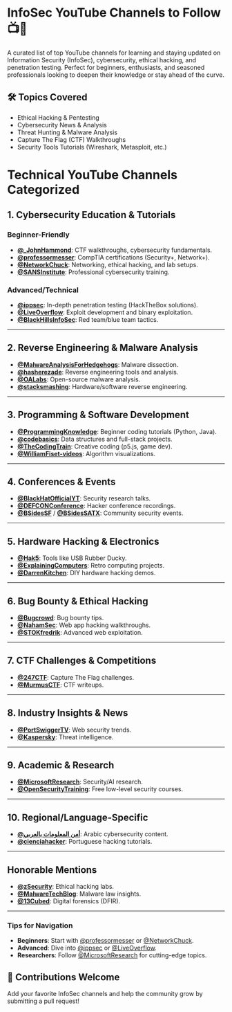 # InfoSec YouTube Channels to Follow 📺🔐  

A curated list of top YouTube channels for learning and staying updated on Information Security (InfoSec), cybersecurity, ethical hacking, and penetration testing. Perfect for beginners, enthusiasts, and seasoned professionals looking to deepen their knowledge or stay ahead of the curve.  

## 🛠️ Topics Covered  
- Ethical Hacking & Pentesting  
- Cybersecurity News & Analysis  
- Threat Hunting & Malware Analysis  
- Capture The Flag (CTF) Walkthroughs  
- Security Tools Tutorials (Wireshark, Metasploit, etc.)  
# Technical YouTube Channels Categorized

## 1. Cybersecurity Education & Tutorials

### Beginner-Friendly
- [**@_JohnHammond**](https://www.youtube.com/@_JohnHammond): CTF walkthroughs, cybersecurity fundamentals.
- [**@professormesser**](https://www.youtube.com/@professormesser): CompTIA certifications (Security+, Network+).
- [**@NetworkChuck**](https://www.youtube.com/@NetworkChuck): Networking, ethical hacking, and lab setups.
- [**@SANSInstitute**](https://www.youtube.com/@SANSInstitute): Professional cybersecurity training.

### Advanced/Technical
- [**@ippsec**](https://www.youtube.com/@ippsec): In-depth penetration testing (HackTheBox solutions).
- [**@LiveOverflow**](https://www.youtube.com/@LiveOverflow): Exploit development and binary exploitation.
- [**@BlackHillsInfoSec**](https://www.youtube.com/@BlackHillsInformationSecurity): Red team/blue team tactics.

---

## 2. Reverse Engineering & Malware Analysis
- [**@MalwareAnalysisForHedgehogs**](https://www.youtube.com/@MalwareAnalysisForHedgehogs): Malware dissection.
- [**@hasherezade**](https://www.youtube.com/@hasherezade): Reverse engineering tools and analysis.
- [**@OALabs**](https://www.youtube.com/@OALabs): Open-source malware analysis.
- [**@stacksmashing**](https://www.youtube.com/@stacksmashing): Hardware/software reverse engineering.

---

## 3. Programming & Software Development
- [**@ProgrammingKnowledge**](https://www.youtube.com/@ProgrammingKnowledge): Beginner coding tutorials (Python, Java).
- [**@codebasics**](https://www.youtube.com/@codebasics): Data structures and full-stack projects.
- [**@TheCodingTrain**](https://www.youtube.com/@TheCodingTrain): Creative coding (p5.js, game dev).
- [**@WilliamFiset-videos**](https://www.youtube.com/@WilliamFiset-videos): Algorithm visualizations.

---

## 4. Conferences & Events
- [**@BlackHatOfficialYT**](https://www.youtube.com/@BlackHatOfficialYT): Security research talks.
- [**@DEFCONConference**](https://www.youtube.com/@DEFCONConference): Hacker conference recordings.
- [**@BSidesSF**](https://www.youtube.com/@BSidesSF) / [**@BSidesSATX**](https://www.youtube.com/@BSidesSATX): Community security events.

---

## 5. Hardware Hacking & Electronics
- [**@Hak5**](https://www.youtube.com/@hak5): Tools like USB Rubber Ducky.
- [**@ExplainingComputers**](https://www.youtube.com/@ExplainingComputers): Retro computing projects.
- [**@DarrenKitchen**](https://www.youtube.com/@hak5): DIY hardware hacking demos.

---

## 6. Bug Bounty & Ethical Hacking
- [**@Bugcrowd**](https://www.youtube.com/@Bugcrowd): Bug bounty tips.
- [**@NahamSec**](https://www.youtube.com/@everyoneschannel1009): Web app hacking walkthroughs.
- [**@STOKfredrik**](https://www.youtube.com/@STOKfredrik): Advanced web exploitation.

---

## 7. CTF Challenges & Competitions
- [**@247CTF**](https://www.youtube.com/@247CTF): Capture The Flag challenges.
- [**@MurmusCTF**](https://www.youtube.com/@MurmusCTF): CTF writeups.

---

## 8. Industry Insights & News
- [**@PortSwiggerTV**](https://www.youtube.com/@PortSwiggerTV): Web security trends.
- [**@Kaspersky**](https://www.youtube.com/@Kaspersky): Threat intelligence.

---

## 9. Academic & Research
- [**@MicrosoftResearch**](https://www.youtube.com/@MicrosoftResearch): Security/AI research.
- [**@OpenSecurityTraining**](https://www.youtube.com/@OpenSecurityTraining): Free low-level security courses.

---

## 10. Regional/Language-Specific
- [**@أمن المعلومات بالعربي**](https://www.youtube.com/@%D8%A3%D9%85%D9%86%D8%A7%D9%84%D9%85%D8%B9%D9%84%D9%88%D9%85%D8%A7%D8%AA%D8%A8%D8%A7%D9%84%D8%B9%D8%B1%D8%A8%D9%8A): Arabic cybersecurity content.
- [**@cienciahacker**](https://www.youtube.com/@cienciahacker): Portuguese hacking tutorials.

---

## Honorable Mentions
- [**@zSecurity**](https://www.youtube.com/@zSecurity): Ethical hacking labs.
- [**@MalwareTechBlog**](https://www.youtube.com/@MalwareTechBlog): Malware law insights.
- [**@13Cubed**](https://www.youtube.com/@13Cubed): Digital forensics (DFIR).

---

### Tips for Navigation
- **Beginners**: Start with [@professormesser](https://www.youtube.com/@professormesser) or [@NetworkChuck](https://www.youtube.com/@NetworkChuck).
- **Advanced**: Dive into [@ippsec](https://www.youtube.com/@ippsec) or [@LiveOverflow](https://www.youtube.com/@LiveOverflow).
- **Researchers**: Follow [@MicrosoftResearch](https://www.youtube.com/@MicrosoftResearch) for cutting-edge topics.
## 👥 Contributions Welcome  
Add your favorite InfoSec channels and help the community grow by submitting a pull request!  
